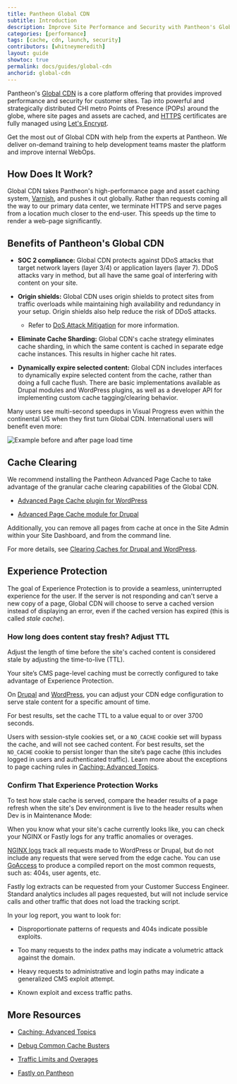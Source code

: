 ```yaml
---
title: Pantheon Global CDN
subtitle: Introduction
description: Improve Site Performance and Security with Pantheon's Global CDN.
categories: [performance]
tags: [cache, cdn, launch, security]
contributors: [whitneymeredith]
layout: guide
showtoc: true
permalink: docs/guides/global-cdn
anchorid: global-cdn
---
```


Pantheon's [Global CDN](https://pantheon.io/features/global-cdn) is a core platform offering that provides improved performance and security for customer sites. Tap into powerful and strategically distributed CHI metro Points of Presence (POPs) around the globe, where site pages and assets are cached, and [HTTPS](/guides/global-cdn/https) certificates are fully managed using [Let's Encrypt](https://letsencrypt.org).

<Enablement title="Agency WebOps Training" link="https://pantheon.io/learn-pantheon?docs">

Get the most out of Global CDN with help from the experts at Pantheon. We deliver on-demand training to help development teams master the platform and improve internal WebOps. 

</Enablement>

## How Does It Work?

Global CDN takes Pantheon's high-performance page and asset caching system, [Varnish](/cache-control#see-also), and pushes it out globally. Rather than requests coming all the way to our primary data center, we terminate HTTPS and serve pages from a location much closer to the end-user. This speeds up the time to render a web-page significantly.

## Benefits of Pantheon's Global CDN

- **SOC 2 compliance:** Global CDN protects against DDoS attacks that target network layers (layer 3/4) or application layers (layer 7). DDoS attacks vary in method, but all have the same goal of interfering with content on your site.

- **Origin shields:** Global CDN uses origin shields to protect sites from traffic overloads while maintaining high availability and redundancy in your setup. Origin shields also help reduce the risk of DDoS attacks.

    - Refer to [DoS Attack Mitigation](/optimize-site-traffic#dos-attack-mitigation) for more information.

- **Eliminate Cache Sharding:** Global CDN's cache strategy eliminates cache sharding, in which the same content is cached in separate edge cache instances. This results in higher cache hit rates.

- **Dynamically expire selected content:** Global CDN includes interfaces to dynamically expire selected content from the cache, rather than doing a full cache flush. There are basic implementations available as Drupal modules and WordPress plugins, as well as a developer API for implementing custom cache tagging/clearing behavior.

Many users see multi-second speedups in Visual Progress <Popover title="Visual Progress" content="The pace at which content renders on the visible page" /> even within the continental US when they first turn Global CDN. International users will benefit even more:

![Example before and after page load time](../../../images/global-cdn-time-to-load.png)

## Cache Clearing

We recommend installing the Pantheon Advanced Page Cache to take advantage of the granular cache clearing capabilities of the Global CDN. 

- [Advanced Page Cache plugin for WordPress](https://wordpress.org/plugins/pantheon-advanced-page-cache/)

- [Advanced Page Cache module for Drupal](https://www.drupal.org/project/pantheon_advanced_page_cache)

Additionally, you can remove all pages from cache at once in the Site Admin within your Site Dashboard, and from the command line.

For more details, see [Clearing Caches for Drupal and WordPress](/clear-caches).

## Experience Protection

The goal of Experience Protection is to provide a seamless, uninterrupted experience for the user. If the server is not responding and can't serve a new copy of a page, Global CDN will choose to serve a cached version instead of displaying an error, even if the cached version has expired (this is called _stale cache_).

### How long does content stay fresh? Adjust TTL

Adjust the length of time before the site's cached content is considered stale by adjusting the time-to-live (TTL).

Your site’s CMS page-level caching must be correctly configured to take advantage of Experience Protection.

On [Drupal](/drupal-cache#drupal-8-performance-configuration) and [WordPress](/wordpress-cache-plugin#pantheon-page-cache-plugin-configuration), you can adjust your CDN edge configuration to serve stale content for a specific amount of time.

For best results, set the cache TTL to a value equal to or over 3700 seconds.

Users with session-style cookies set, or a `NO_CACHE` cookie set will bypass the cache, and will not see cached content. For best results, set the `NO_CACHE` cookie to persist longer than the site’s page cache (this includes logged in users and authenticated traffic). Learn more about the exceptions to page caching rules in [Caching: Advanced Topics](/caching-advanced-topics#allow-a-user-to-bypass-the-cache).

### Confirm That Experience Protection Works

To test how stale cache is served, compare the header results of a page refresh when the site's Dev environment is live to the header results when Dev is in Maintenance Mode:

<Partial file="global-cdn-test-cache.md" />

When you know what your site's cache currently looks like, you can check your NGINX or Fastly logs for any traffic anomalies or overages.

[NGINX logs](/logs#available-logs) track all requests made to WordPress or Drupal, but do not include any requests that were served from the edge cache. You can use [GoAccess](/nginx-access-log) to produce a compiled report on the most common requests, such as: 404s, user agents, etc.

Fastly log extracts can be requested from your Customer Success Engineer. Standard analytics includes all pages requested, but will not include service calls and other traffic that does not load the tracking script.

In your log report, you want to look for:

- Disproportionate patterns of requests and 404s indicate possible exploits.

- Too many requests to the index paths may indicate a volumetric attack against the domain.

- Heavy requests to administrative and login paths may indicate a generalized CMS exploit attempt.

- Known exploit and excess traffic paths.

## More Resources

- [Caching: Advanced Topics](/caching-advanced-topics)

- [Debug Common Cache Busters](/guides/frontend-performance/caching#troubleshoot-caching-issues)

- [Traffic Limits and Overages](/traffic-limits)

- [Fastly on Pantheon](/guides/fastly-pantheon) 

